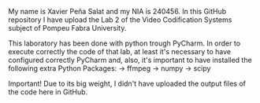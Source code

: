 My name is Xavier Peña Salat and my NIA is 240456. In this GitHub repository I have upload the Lab 2 of the Video Codification Systems subject of Pompeu Fabra University.

This laboratory has been done with python trough PyCharm. In order to execute correctly the code of that lab, at least it's necessary to have configured correctly PyCharm and, also, it's important to have installed the following extra Python Packages: -> ffmpeg -> numpy -> scipy

Important! Due to its big weight, I didn't have uploaded the output files of the code here in GitHub.
